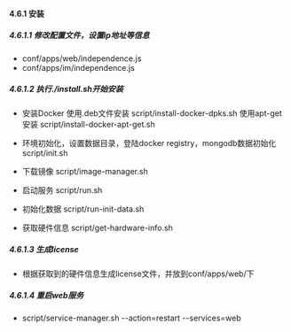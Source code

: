 #### 4.6.1 安装
##### 4.6.1.1 修改配置文件，设置ip地址等信息
* conf/apps/web/independence.js
* conf/apps/im/independence.js

##### 4.6.1.2 执行./install.sh开始安装
* 安装Docker 
  使用.deb文件安装
  script/install-docker-dpks.sh
  使用apt-get安装
  script/install-docker-apt-get.sh
  
* 环境初始化，设置数据目录，登陆docker registry，mongodb数据初始化
  script/init.sh

* 下载镜像
  script/image-manager.sh

* 启动服务
  script/run.sh

* 初始化数据
  script/run-init-data.sh

* 获取硬件信息
  script/get-hardware-info.sh
  
##### 4.6.1.3 生成license

* 根据获取到的硬件信息生成license文件，并放到conf/apps/web/下

##### 4.6.1.4 重启web服务

* script/service-manager.sh --action=restart --services=web
